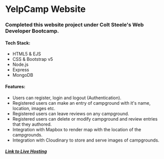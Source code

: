 # YelpCamp Website

### Completed this website project under Colt Steele's Web Developer Bootcamp.

#### Tech Stack:
* HTML5 & EJS
* CSS & Bootstrap v5
* Node.js
* Express
* MongoDB

#### Features:
* Users can register, login and logout (Authentication).
* Registered users can make an entry of campground with it's name, location, images etc.
* Registered users can leave reviews on any campground.
* Registered users can delete or modify campground and review entries that they authored.
* Integration with Mapbox to render map with the location of the campgrounds.
* Integration with Cloudinary to store and serve images of campgrounds.

##### [Link to Live Hosting](https://morning-harbor-26887.herokuapp.com/)
